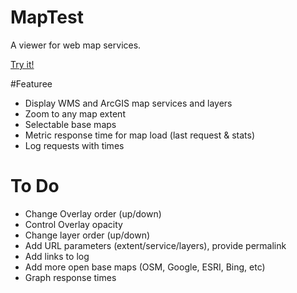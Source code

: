 # MapTest

A viewer for web map services.

[Try it!](http://dr-jts.github.io/maptest/maptest.html)

#Featuree

* Display WMS and ArcGIS map services and layers
* Zoom to any map extent
* Selectable base maps
* Metric response time for map load (last request & stats)
* Log requests with times

# To Do

* Change Overlay order (up/down)
* Control Overlay opacity
* Change layer order (up/down)
* Add URL parameters (extent/service/layers), provide permalink
* Add links to log
* Add more open base maps (OSM, Google, ESRI, Bing, etc)
* Graph response times
